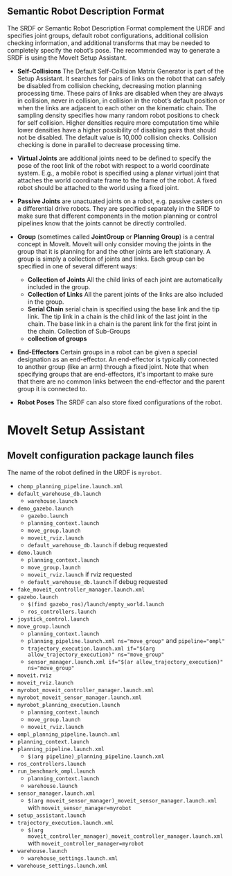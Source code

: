 
## Semantic Robot Description Format

The SRDF or Semantic Robot Description Format complement the URDF and specifies joint groups, default robot configurations, additional collision checking information, and additional transforms that may be needed to completely specify the robot’s pose. 
The recommended way to generate a SRDF is using the MoveIt Setup Assistant.

- **Self-Collisions** The Default Self-Collision Matrix Generator is part of the Setup Assistant. It searches for pairs of links on the robot that can safely be disabled from collision checking, decreasing motion planning processing time. These pairs of links are disabled when they are always in collision, never in collision, in collision in the robot’s default position or when the links are adjacent to each other on the kinematic chain. The sampling density specifies how many random robot positions to check for self collision. Higher densities require more computation time while lower densities have a higher possibility of disabling pairs that should not be disabled. The default value is 10,000 collision checks. Collision checking is done in parallel to decrease processing time.

- **Virtual Joints** are additional joints need to be defined to specify the pose of the root link of the robot with respect to a world coordinate system. E.g., a mobile robot is specified using a planar virtual joint that attaches the world coordinate frame to the frame of the robot. A fixed robot should be attached to the world using a fixed joint.

- **Passive Joints** are unactuated joints on a robot, e.g. passive casters on a differential drive robots. They are specified separately in the SRDF to make sure that different components in the motion planning or control pipelines know that the joints cannot be directly controlled.

- **Group** (sometimes called **JointGroup** or **Planning Group**) is a central concept in MoveIt. MoveIt will only consider moving the joints in the group that it is planning for and the other joints are left stationary. A group is simply a collection of joints and links. Each group can be specified in one of several different ways:
    - **Collection of Joints** All the child links of each joint are automatically included in the group.
    - **Collection of Links** All the parent joints of the links are also included in the group.
    - **Serial Chain**   serial chain is specified using the base link and the tip link. The tip link in a chain is the child link of the last joint in the chain. The base link in a chain is the parent link for the first joint in the chain.
Collection of Sub-Groups
    - **collection of groups**

- **End-Effectors** Certain groups in a robot can be given a special designation as an end-effector. An end-effector is typically connected to another group (like an arm) through a fixed joint. Note that when specifying groups that are end-effectors, it's important to make sure that there are no common links between the end-effector and the parent group it is connected to.


- **Robot Poses** The SRDF can also store fixed configurations of the robot. 

# MoveIt Setup Assistant


## MoveIt configuration package launch files

The name of the robot defined in the URDF is `myrobot`.

- `chomp_planning_pipeline.launch.xml`
- `default_warehouse_db.launch`
    - `warehouse.launch`
- `demo_gazebo.launch`
    - `gazebo.launch`
    - `planning_context.launch`
    - `move_group.launch`
    - `moveit_rviz.launch`
    - `default_warehouse_db.launch` if debug requested
- `demo.launch`
    - `planning_context.launch`
    - `move_group.launch`
    - `moveit_rviz.launch` if rviz requested
    - `default_warehouse_db.launch`  if debug requested
- `fake_moveit_controller_manager.launch.xml`
- `gazebo.launch`
    - `$(find gazebo_ros)/launch/empty_world.launch`
    - `ros_controllers.launch`
- `joystick_control.launch`
- `move_group.launch`
    - `planning_context.launch`
    - `planning_pipeline.launch.xml ns="move_group"` and `pipeline="ompl"`
    - `trajectory_execution.launch.xml if="$(arg allow_trajectory_execution)" ns="move_group"`
    - `sensor_manager.launch.xml if="$(ar allow_trajectory_execution)" ns="move_group"`
- `moveit.rviz`
- `moveit_rviz.launch`
- `myrobot_moveit_controller_manager.launch.xml`
- `myrobot_moveit_sensor_manager.launch.xml`
- `myrobot_planning_execution.launch`
    - `planning_context.launch`
    - `move_group.launch`
    - `moveit_rviz.launch`
- `ompl_planning_pipeline.launch.xml`
- `planning_context.launch`
- `planning_pipeline.launch.xml`
    - `$(arg pipeline)_planning_pipeline.launch.xml`
- `ros_controllers.launch`
- `run_benchmark_ompl.launch`
    - `planning_context.launch`
    - `warehouse.launch`
- `sensor_manager.launch.xml`
    - `$(arg moveit_sensor_manager)_moveit_sensor_manager.launch.xml` with `moveit_sensor_manager=myrobot`
- `setup_assistant.launch`
- `trajectory_execution.launch.xml`
    - `$(arg moveit_controller_manager)_moveit_controller_manager.launch.xml` with `moveit_controller_manager=myrobot`
- `warehouse.launch`
    - `warehouse_settings.launch.xml`
- `warehouse_settings.launch.xml`
